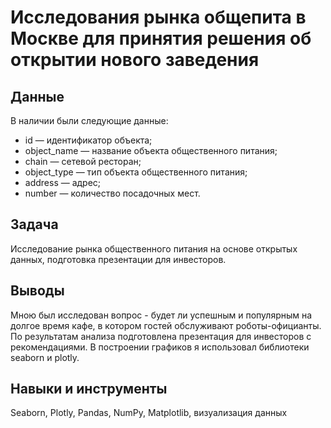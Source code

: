# Исследования рынка общепита в Москве для принятия решения об открытии нового заведения
## Данные
В наличии были следующие данные:

- id — идентификатор объекта;
- object_name — название объекта общественного питания;
- chain — сетевой ресторан;
- object_type — тип объекта общественного питания;
- address — адрес;
- number — количество посадочных мест.
## Задача
Исследование рынка общественного питания на основе открытых данных, подготовка презентации для инвесторов.

## Выводы
Мною был исследован вопрос - будет ли успешным и популярным на долгое время кафе, в котором гостей обслуживают роботы-официанты. По результатам анализа подготовлена презентация для инвесторов с рекомендациями. В построении графиков я использовал библиотеки seaborn и plotly.

## Навыки и инструменты
Seaborn, Plotly, Pandas, NumPy, Matplotlib, визуализация данных
